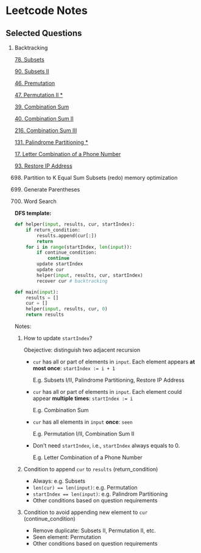 # Leetcode Notes

## Selected Questions 

1. Backtracking

    [78. Subsets](src/78.subsets.py)

    [90. Subsets II](src/90.subsets-ii.py)

    [46. Premutation](src/46.permutations.py)

    [47. Permutation II *](src/47.permutations-ii.py)

    [39. Combination Sum](src/39.combination-sum.py)

    [40. Combination Sum II](src/40.combination-sum-ii.py)

    [216. Combination Sum III](src/216.combination-sum-iii.py)

    [131. Palindrome Partitioning *](src/131.palindrome-partitioning.py)

    [17. Letter Combination of a Phone Number](src/17.letter-combinations-of-a-phone-number.py)

    [93. Restore IP Address](src/93.restore-ip-addresses.py)

    698. Partition to K Equal Sum Subsets (redo) memory optimization

    22. Generate Parentheses
    
    79. Word Search

    **DFS template:**
    
    ```python
    def helper(input, results, cur, startIndex):
        if return_condition:
            results.append(cur[:])
            return
        for i in range(startIndex, len(input)):
            if continue_condition:
                continue
            update startIndex
            update cur
            helper(input, results, cur, startIndex)
            recover cur # backtracking
    
    def main(input):
        results = []
        cur = []
        helper(input, results, cur, 0)
        return results
    ```
    
    Notes:
    
    1. How to update `startIndex`?
        
        Obejective: distinguish two adjacent recursion 
        
        - `cur` has all or part of elements in `input`. Each element appears **at most once**: `startIndex := i + 1`
            
            E.g. Subsets I/II, Palindrome Partitioning, Restore IP Address

        - `cur` has all or part of elements in `input`. Each element could appear **multiple times**: `startIndex := i`
            
            E.g. Combination Sum

        - `cur` has all elements in `input` **once**: `seen`
            
            E.g. Permutation I/II, Combination Sum II

        - Don't need `startIndex`, i.e., `startIndex` always equals to 0.
            
            E.g. Letter Combination of a Phone Number
    
    2. Condition to append `cur` to `results` (return_condition)

        - Always: e.g. Subsets
        - `len(cur) == len(input)`: e.g. Permutation
        - `startIndex == len(input)`: e.g. Palindrom Partitioning
        - Other conditions based on question requirements
    
    3. Condition to avoid appending new element to `cur` (continue_condition)

        - Remove duplicate: Subsets II, Permutation II, etc.
        - Seen element: Permutation
        -  Other conditions based on question requirements